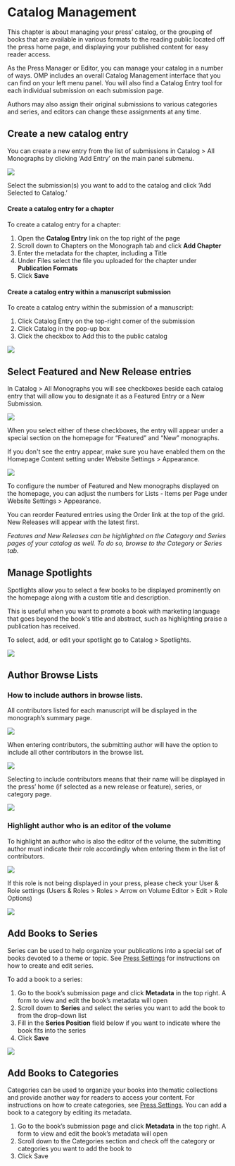 # Catalog Management

This chapter is about managing your press’ catalog, or the grouping of books that are available in various formats to the reading public located off the press home page, and displaying your published content for easy reader access.

As the Press Manager or Editor, you can manage your catalog in a number of ways. OMP includes an overall Catalog Management interface that you can find on your left menu panel. You will also find a Catalog Entry tool for each individual submission on each submission page.

Authors may also assign their original submissions to various categories and series, and editors can change these assignments at any time.

## Create a new catalog entry

You can create a new entry from the list of submissions in Catalog > All Monographs by clicking ‘Add Entry’ on the main panel submenu.

![](./assets/learning_omp-catalog-managment_add-entry.png)

Select the submission(s) you want to add to the catalog and click ‘Add Selected to Catalog.’

#### Create a catalog entry for a chapter

To create a catalog entry for a chapter:
1. Open the **Catalog Entry** link on the top right of the page
2. Scroll down to Chapters on the Monograph tab and click **Add Chapter**
3. Enter the metadata for the chapter, including a Title
4. Under Files select the file you uploaded for the chapter under **Publication Formats**
5. Click **Save**

#### Create a catalog entry within a manuscript submission

To create a catalog entry within the submission of a manuscript:
1. Click Catalog Entry on the top-right corner of the submission
2. Click Catalog in the pop-up box
3. Click the checkbox to Add this to the public catalog

![](./assets/learning_omp-catalog-managment_catalog-entry.png)

## Select Featured and New Release entries

In Catalog > All Monographs you will see checkboxes beside each catalog entry that will allow you to designate it as a Featured Entry or a New Submission.

![](./assets/learning_omp-catalog-managment_feat-monograph.png)

When you select either of these checkboxes, the entry will appear under a special section on the homepage for “Featured” and “New” monographs.

If you don't see the entry appear, make sure you have enabled them on the Homepage Content setting under Website Settings > Appearance.

![](./assets/learning_omp-catalog-managment_homepage-content.png)

To configure the number of Featured and New monographs displayed on the homepage, you can adjust the numbers for Lists - Items per Page under Website Settings > Appearance.

You can reorder Featured entries using the Order link at the top of the grid. New Releases will appear with the latest first.

*Features and New Releases can be highlighted on the Category and Series pages of your catalog as well. To do so, browse to the Category or Series tab.*

## Manage Spotlights

Spotlights allow you to select a few books to be displayed prominently on the homepage along with a custom title and description.

This is useful when you want to promote a book with marketing language that goes beyond the book's title and abstract, such as highlighting praise a publication has received.

To select, add, or edit your spotlight go to Catalog > Spotlights.

![](./assets/learning_omp-catalog-managment_add-spotlight.png)

## Author Browse Lists

### How to include authors in browse lists.

All contributors listed for each manuscript will be displayed in the monograph’s summary page.

![](./assets/learning_omp-catalog-managment_auth-contrib1.png)

When entering contributors, the submitting author will have the option to include all other contributors in the browse list.

![](./assets/learning_omp-catalog-managment_auth-contrib2.png)

Selecting to include contributors means that their name will be displayed in the press’ home (if selected as a new release or feature), series, or category page.

![](./assets/learning_omp-catalog-managment_new-release.png)

### Highlight author who is an editor of the volume

To highlight an author who is also the editor of the volume, the submitting author must indicate their role accordingly when entering them in the list of contributors.

![](./assets/learning_omp-catalog_managment-contributor_role.png)

If this role is not being displayed in your press, please check your User & Role settings (Users & Roles > Roles > Arrow on Volume Editor > Edit > Role Options)

![](./assets/learning_omp-catalog_managment-role_options.png)

## Add Books to Series

Series can be used to help organize your publications into a special set of books devoted to a theme or topic. See [Press Settings](./press-setup.md#press-settings) for instructions on how to create and edit series.

To add a book to a series:

1. Go to the book’s submission page and click **Metadata** in the top right. A form to view and edit the book’s metadata will open
2. Scroll down to **Series** and select the series you want to add the book to from the drop-down list
3. Fill in the **Series Position** field below if you want to indicate where the book fits into the series
4. Click **Save**

![](./assets/learning_omp-catalog_managment-series.png)

## Add Books to Categories

Categories can be used to organize your books into thematic collections and provide another way for readers to access your content. For instructions on how to create categories, see [Press Settings](./press-setup.md#press-settings). You can add a book to a category by editing its metadata.

1. Go to the book’s submission page and click **Metadata** in the top right. A form to view and edit the book’s metadata will open
2. Scroll down to the Categories section and check off the category or categories you want to add the book to
3. Click Save
